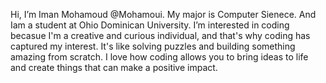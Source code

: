  Hi, I’m Iman Mohamoud @Mohamoui.
 My major is Computer Sienece.
 And Iam a student at Ohio Dominican University.
 I’m interested in coding becasue
 I'm a creative and curious individual,
 and that's why coding has captured my interest.
 It's like solving puzzles and building something amazing from scratch.
 I love how coding allows you to bring ideas to life and create things that 
 can make a positive impact.

<!---
Mohamoui/Mohamoui is a ✨ special ✨ repository because its `ABOUTME.md` (this file) appears on your GitHub profile.
You can click the Preview link to take a look at your changes.
--->
